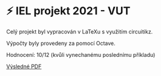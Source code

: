 # ⚡ IEL projekt 2021 - VUT

Celý projekt byl vypracován v LaTeXu s využitím circuitikz.

Výpočty byly provedeny za pomocí Octave.

Hodnocení: 10/12 (kvůli vynechanému poslednímu příkladu) 

[Výsledné PDF](xkucha28.pdf)
